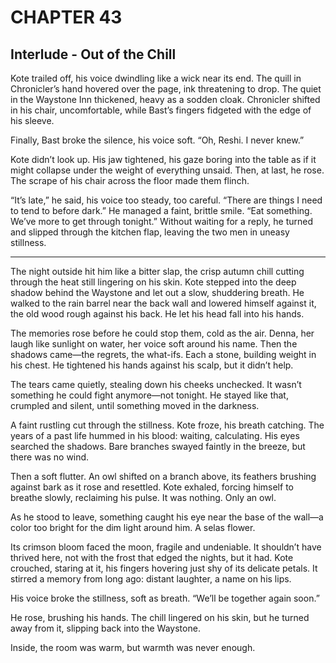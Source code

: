 # CHAPTER 43

## Interlude - Out of the Chill  

Kote trailed off, his voice dwindling like a wick near its end. The quill in Chronicler’s hand hovered over the page, ink threatening to drop. The quiet in the Waystone Inn thickened, heavy as a sodden cloak. Chronicler shifted in his chair, uncomfortable, while Bast’s fingers fidgeted with the edge of his sleeve.  

Finally, Bast broke the silence, his voice soft. “Oh, Reshi. I never knew.”  

Kote didn’t look up. His jaw tightened, his gaze boring into the table as if it might collapse under the weight of everything unsaid. Then, at last, he rose. The scrape of his chair across the floor made them flinch.  

“It’s late,” he said, his voice too steady, too careful. “There are things I need to tend to before dark.” He managed a faint, brittle smile. “Eat something. We’ve more to get through tonight.” Without waiting for a reply, he turned and slipped through the kitchen flap, leaving the two men in uneasy stillness.  

***

The night outside hit him like a bitter slap, the crisp autumn chill cutting through the heat still lingering on his skin. Kote stepped into the deep shadow behind the Waystone and let out a slow, shuddering breath. He walked to the rain barrel near the back wall and lowered himself against it, the old wood rough against his back. He let his head fall into his hands.  

The memories rose before he could stop them, cold as the air. Denna, her laugh like sunlight on water, her voice soft around his name. Then the shadows came—the regrets, the what-ifs. Each a stone, building weight in his chest. He tightened his hands against his scalp, but it didn’t help.  

The tears came quietly, stealing down his cheeks unchecked. It wasn’t something he could fight anymore—not tonight. He stayed like that, crumpled and silent, until something moved in the darkness.  

A faint rustling cut through the stillness. Kote froze, his breath catching. The years of a past life hummed in his blood: waiting, calculating. His eyes searched the shadows. Bare branches swayed faintly in the breeze, but there was no wind.  

Then a soft flutter. An owl shifted on a branch above, its feathers brushing against bark as it rose and resettled. Kote exhaled, forcing himself to breathe slowly, reclaiming his pulse. It was nothing. Only an owl.  

As he stood to leave, something caught his eye near the base of the wall—a color too bright for the dim light around him. A selas flower.  

Its crimson bloom faced the moon, fragile and undeniable. It shouldn’t have thrived here, not with the frost that edged the nights, but it had. Kote crouched, staring at it, his fingers hovering just shy of its delicate petals. It stirred a memory from long ago: distant laughter, a name on his lips.  

His voice broke the stillness, soft as breath. “We’ll be together again soon.”  

He rose, brushing his hands. The chill lingered on his skin, but he turned away from it, slipping back into the Waystone.  

Inside, the room was warm, but warmth was never enough.  
